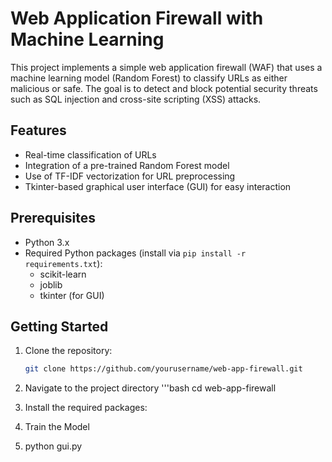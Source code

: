 # Web Application Firewall with Machine Learning

This project implements a simple web application firewall (WAF) that uses a machine learning model (Random Forest) to classify URLs as either malicious or safe. The goal is to detect and block potential security threats such as SQL injection and cross-site scripting (XSS) attacks.

## Features

- Real-time classification of URLs
- Integration of a pre-trained Random Forest model
- Use of TF-IDF vectorization for URL preprocessing
- Tkinter-based graphical user interface (GUI) for easy interaction

## Prerequisites

- Python 3.x
- Required Python packages (install via `pip install -r requirements.txt`):
  - scikit-learn
  - joblib
  - tkinter (for GUI)

## Getting Started

1. Clone the repository:

   ```bash
   git clone https://github.com/yourusername/web-app-firewall.git
2. Navigate to the project directory
   '''bash
   cd web-app-firewall
4. Install the required packages:
5. Train the Model
6. python gui.py
